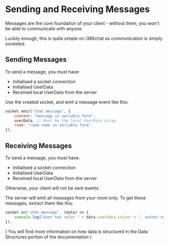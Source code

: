 # Sending and Receiving Messages

Messages are the core foundation of your client - without them, you won't be able to communicate with anyone.

Luckily enough, this is quite simple on i386chat as communication is simply socketed.

## Sending Messages

To send a message, you must have:
- Initialised a socket connection
- Initialised UserData
- Received local UserData from the server

Use the created socket, and emit a message event like this:
```js
socket.emit("chat_message", {
    content: "message in variable form",
    userData, // Must be the local UserData array.
    room: "room name in variable form"
});
```

## Receiving Messages
To send a message, you must have:
- Initialised a socket connection
- Initialised UserData
- Received local UserData from the server

Otherwise, your client will not be sent events.

The server will emit all messages from your room only. To get these messages, extract them like this:
```js
socket.on('chat_message', (data) => {
    console.log("User has color " + data.userData.colour + ", author name is " + data.userData.nickname + " and message content is: " + data.content)
});
```

( You will find more information on how data is structured in the Data Structures portion of the documentation )